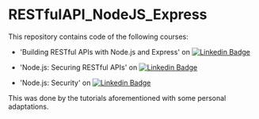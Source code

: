# RESTfulAPI_NodeJS_Express

This repository contains code of the following courses:

- 'Building RESTful APIs with Node.js and Express' on [![Linkedin Badge](https://img.shields.io/badge/-BuildingRESTfulAPIsNodeJSandExpress-blue?style=flat-square&logo=Linkedin&logoColor=white&link=https://www.linkedin.com/learning/building-restful-apis-with-node-js-and-express/)](https://www.linkedin.com/learning/building-restful-apis-with-node-js-and-express/)

- 'Node.js: Securing RESTful APIs' on [![Linkedin Badge](https://img.shields.io/badge/-SecuringNodeRESTfulAPIs-blue?style=flat-square&logo=Linkedin&logoColor=white&link=https://www.linkedin.com/learning/node-js-securing-restful-apis-2/)](https://www.linkedin.com/learning/node-js-securing-restful-apis-2/)

- 'Node.js: Security' on [![Linkedin Badge](https://img.shields.io/badge/-NodeJsSecurity-blue?style=flat-square&logo=Linkedin&logoColor=white&link=https://www.linkedin.com/learning/node-js-security/encrypt-user-data-and-session-management)](https://www.linkedin.com/learning/node-js-security/encrypt-user-data-and-session-management)

This was done by the tutorials aforementioned with some personal adaptations.
